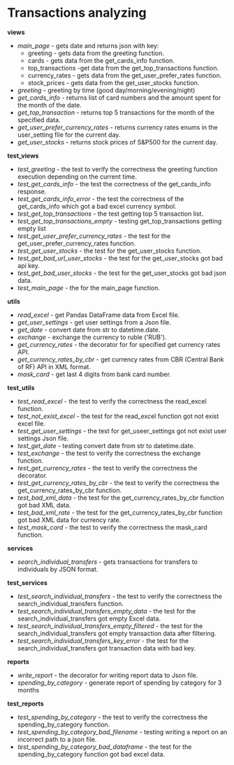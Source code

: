 # Transactions analyzing
**views**
- *main_page* - gets date and returns json with key:
    - greeting - gets data from the greeting function.
    - cards - gets data from the get_cards_info function.
    - top_transactions -get data from the get_top_transactions function.
    - currency_rates - gets data from the get_user_prefer_rates function.
    - stock_prices - gets data from the get_user_stocks function.
- *greeting* - greeting by time (good day/morning/evening/night) 
- *get_cards_info* - returns list of card numbers and the amount spent for 
the month of the date.
- *get_top_transaction* - returns top 5 transactions for the month of 
the specified data.
- *get_user_prefer_currency_rates* - returns currency rates enums in 
the user_setting file for the current day. 
- *get_user_stocks* - returns stock prices of S&P500 for the current day.

**test_views**
- *test_greeting* - the test to verify the correctness the greeting 
function execution depending on the current time.
- *test_get_cards_info* - the test the correctness of the get_cards_info 
response.
- *test_get_cards_info_error* - the test the correctness of 
the get_cards_info which got a bad excel currency symbol.
- *test_get_top_transactions* - the test getting top 5 transaction list.
- *test_get_top_transactions_empty* - testing get_top_transactions getting 
empty list
- *test_get_user_prefer_currency_rates* - the test for 
the get_user_prefer_currency_rates function.
- *test_get_user_stocks* - the test for the get_user_stocks function.
- *test_get_bad_url_user_stocks* - the test for the get_user_stocks got 
bad api key.
- *test_get_bad_user_stocks* - the test for the get_user_stocks got 
bad json data.
- *test_main_page* - the for the main_page function.

**utils**
- *read_excel* - get Pandas DataFrame data from Excel file.
- *get_user_settings* - get user settings from a Json file.
- *get_date* - convert date from str to datetime.date.
- *exchange* - exchange the currency to ruble ('RUB').
- *get_currency_rates* - the decorator for for specified get currency 
rates API.
- *get_currency_rates_by_cbr* - get currency rates from CBR 
(Central Bank of RF) API in XML format.
- *mask_card* - get last 4 digits from bank card number.

**test_utils**
- *test_read_excel* - the test to verify the correctness 
the read_excel function.
- *test_not_exist_excel* - the test for the read_excel function got 
not exist excel file.
- *test_get_user_settings* - the test for get_useer_settings got not exist 
user settings Json file.
- *test_get_date* - testing convert date from str to datetime.date.
- *test_exchange* - the test to verify the correctness 
the exchange function.
- *test_get_currency_rates* - the test to verify the correctness 
the decorator.
- *test_get_currency_rates_by_cbr* - the test to verify the correctness 
the get_currency_rates_by_cbr function. 
- *test_bad_xml_data* - the test for the get_currency_rates_by_cbr 
function got bad XML data.
- *test_bad_xml_rate* - the test for the get_currency_rates_by_cbr 
function got bad XML data for currency rate.
- *test_mask_card* - the test to verify the correctness 
the mask_card function.

**services**
- *search_individual_transfers* - gets transactions for transfers to 
individuals by JSON format.

**test_services**
- *test_search_individual_transfers* - the test to verify the correctness 
the search_individual_transfers function. 
- *test_search_individual_transfers_empty_data* - the test for 
the search_individual_transfers got empty Excel data.
- *test_search_individual_transfers_empty_filtered* - the test for 
the search_individual_transfers got empty transaction data after filtering.
- *test_search_individual_transfers_key_error* - the test for 
the search_individual_transfers got transaction data with bad key.

**reports**
- *write_report* - the decorator for writing report data to Json file.
- *spending_by_category* - generate report of spending by category for 
3 months

**test_reports**
- *test_spending_by_category* - the test to verify the correctness 
the spending_by_category function.
- *test_spending_by_category_bad_filename* - testing writing a report on 
an incorrect path to a json file.
- *test_spending_by_category_bad_dataframe* - the test for 
the spending_by_category function got bad excel data.
